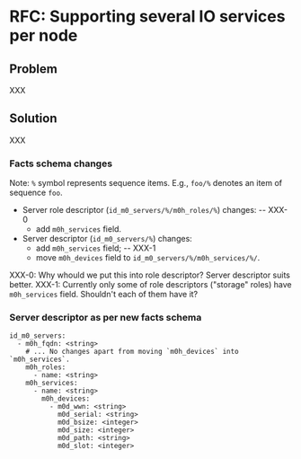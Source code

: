 # RFC: Supporting several IO services per node

## Problem

XXX

## Solution

XXX

### Facts schema changes

Note: `%` symbol represents sequence items.  E.g., `foo/%` denotes an item of sequence `foo`.

- Server role descriptor (`id_m0_servers/%/m0h_roles/%`) changes: -- XXX-0
  - add `m0h_services` field.
- Server descriptor (`id_m0_servers/%`) changes:
  - add `m0h_services` field; -- XXX-1
  - move `m0h_devices` field to `id_m0_servers/%/m0h_services/%/`.

XXX-0: Why whould we put this into role descriptor?  Server descriptor suits better.
XXX-1: Currently only some of role descriptors ("storage" roles) have `m0h_services` field.  Shouldn't each of them have it?

### Server descriptor as per new facts schema

```
id_m0_servers:
  - m0h_fqdn: <string>
    # ... No changes apart from moving `m0h_devices` into `m0h_services`.
    m0h_roles:
      - name: <string>
    m0h_services:
      - name: <string>
        m0h_devices:
          - m0d_wwn: <string>
            m0d_serial: <string>
            m0d_bsize: <integer>
            m0d_size: <integer>
            m0d_path: <string>
            m0d_slot: <integer>
```

